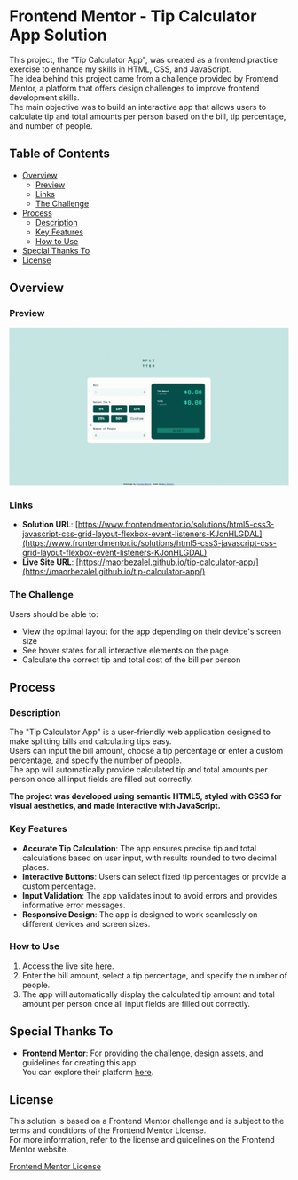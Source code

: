 # Frontend Mentor - Tip Calculator App Solution

This project, the "Tip Calculator App", was created as a frontend practice exercise to enhance my skills in HTML, CSS, and JavaScript.<br>
The idea behind this project came from a challenge provided by Frontend Mentor, a platform that offers design challenges to improve frontend development skills.<br>
The main objective was to build an interactive app that allows users to calculate tip and total amounts per person based on the bill, tip percentage, and number of people.

## Table of Contents

- [Overview](#overview)
    - [Preview](#preview)
    - [Links](#links)
    - [The Challenge](#the-challenge)
- [Process](#process)
    - [Description](#description)
    - [Key Features](#key-features)
    - [How to Use](#how-to-use)
- [Special Thanks To](#special-thanks-to)
- [License](#license)

## Overview

### Preview

![Tip Calculator App Preview](./gifs/tip-calculator-app.gif)

### Links

- **Solution URL**: [https://www.frontendmentor.io/solutions/html5-css3-javascript-css-grid-layout-flexbox-event-listeners-KJonHLGDAL](https://www.frontendmentor.io/solutions/html5-css3-javascript-css-grid-layout-flexbox-event-listeners-KJonHLGDAL)
- **Live Site URL**: [https://maorbezalel.github.io/tip-calculator-app/](https://maorbezalel.github.io/tip-calculator-app/)

### The Challenge

Users should be able to:

- View the optimal layout for the app depending on their device's screen size
- See hover states for all interactive elements on the page
- Calculate the correct tip and total cost of the bill per person

## Process

### Description

The "Tip Calculator App" is a user-friendly web application designed to make splitting bills and calculating tips easy.<br>
Users can input the bill amount, choose a tip percentage or enter a custom percentage, and specify the number of people.<br>
The app will automatically provide calculated tip and total amounts per person once all input fields are filled out correctly.

**The project was developed using semantic HTML5, styled with CSS3 for visual aesthetics, and made interactive with JavaScript.**

### Key Features

- **Accurate Tip Calculation**: The app ensures precise tip and total calculations based on user input, with results rounded to two decimal places.
- **Interactive Buttons**: Users can select fixed tip percentages or provide a custom percentage.
- **Input Validation**: The app validates input to avoid errors and provides informative error messages.
- **Responsive Design**: The app is designed to work seamlessly on different devices and screen sizes.

### How to Use

1. Access the live site [here](https://maorbezalel.github.io/tip-calculator-app/).
2. Enter the bill amount, select a tip percentage, and specify the number of people.
3. The app will automatically display the calculated tip amount and total amount per person once all input fields are filled out correctly.


## Special Thanks To

- **Frontend Mentor**: For providing the challenge, design assets, and guidelines for creating this app.<br>
You can explore their platform [here](https://www.frontendmentor.io/).

## License

This solution is based on a Frontend Mentor challenge and is subject to the terms and conditions of the Frontend Mentor License.<br>
For more information, refer to the license and guidelines on the Frontend Mentor website.<br>

[Frontend Mentor License](https://www.frontendmentor.io/license)
